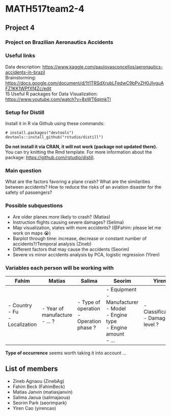 # MATH517team2-4
## Project 4
### Project on Brazilian Aeronautics Accidents

### Useful links
Data description: https://www.kaggle.com/paulovasconcellos/aeronautics-accidents-in-brazil \
Brainstorming: https://docs.google.com/document/d/1t1TRSdXrubLFedwC9bPvZH0JIvguAFZ1KK1WPfXf4Zc/edit \
15 Useful R packages for Data Visualization: https://www.youtube.com/watch?v=8xWT6qimkTI

### Setup for Distill
Install it in R via Github using these commands:
```
# install.packages("devtools")
devtools::install_github("rstudio/distill")
```
**Do not install it via CRAN, it will not work (package not updated there).** You can try knitting the Rmd template. 
For more information about the package: https://github.com/rstudio/distill.

### Main question 
What are the factors favoring a plane crash? What are the similarities between accidents? How to reduce the risks of an aviation disaster for the safety of passengers? 

### Possible subquestions
- Are older planes more likely to crash? (Matias)
- Instruction flights causing severe damages? (Selima)
- Map visualization, states with more accidents? (@Fahim: please let me work on maps :sob:)
- Barplot through time: increase, decrease or constant number of accidents?/Temporal analysis (Zineb)
- Different factors that may cause the accidents (Seorim)
- Severe vs minor accidents analysis by PCA, logistic regression (Yiren)

### Variables each person will be working with
| Fahim | Matias | Salima | Seorim | Yiren | Zineb |
| --- | --- | --- | --- | --- | --- |
| - Country<br>- Fu<br>- Localization | - Year of manufacture<br>- ... ? | - Type of operation<br>- Operation phase ? | - Equipment<br>- Manufacturer<br>- Model<br>- Engine type<br>- Engine amount<br>- ... | - Classification<br>- Damage level ? |  - Occurrence day<br>- Occurrence time |

**Type of occurrence** seems worth taking it into account ...

## List of members
- Zineb Agnaou (ZinebAg)
- Fahim Beck (FahimBeck)
- Matias Janvin (matiasjanvin)
- Salima Jaoua (salimajaoua)
- Seorim Park (seorimpark) 
- Yiren Cao (yirencao)
